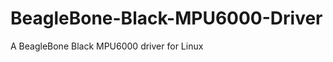 BeagleBone-Black-MPU6000-Driver
===============================

A BeagleBone Black MPU6000 driver for Linux

